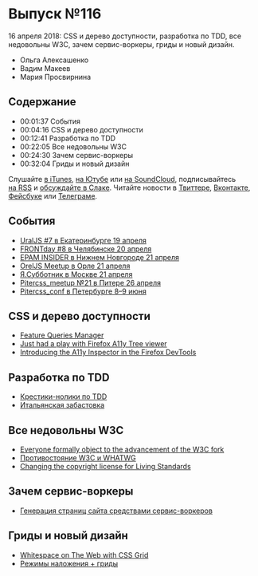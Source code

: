 # Выпуск №116

16 апреля 2018: CSS и дерево доступности, разработка по TDD, все недовольны W3C, зачем сервис-воркеры, гриды и новый дизайн.

- Ольга Алексашенко
- Вадим Макеев
- Мария Просвирнина

## Содержание

- 00:01:37 События
- 00:04:16 CSS и дерево доступности
- 00:12:41 Разработка по TDD
- 00:22:05 Все недовольны W3C
- 00:24:30 Зачем сервис-воркеры
- 00:32:04 Гриды и новый дизайн

Слушайте [в iTunes](https://itunes.apple.com/ru/podcast/veb-standarty/id1080500016), [на Ютубе](https://www.youtube.com/playlist?list=PLMBnwIwFEFHcwuevhsNXkFTcadeX5R1Go) или [на SoundCloud](https://soundcloud.com/web-standards), подписывайтесь [на RSS](https://web-standards.ru/podcast/feed/) и [обсуждайте в Слаке](http://slack.web-standards.ru/). Читайте новости в [Твиттере](https://twitter.com/webstandards_ru), [Вконтакте](https://vk.com/webstandards_ru), [Фейсбуке](https://www.facebook.com/webstandardsru) или [Телеграме](https://t.me/webstandards_ru).

## События

- [UralJS #7 в Екатеринбурге 19 апреля](https://uraljs.timepad.ru/event/699986/)
- [FRONTday #8 в Челябинске 20 апреля](https://meetup.house/frontday/)
- [EPAM INSIDER в Нижнем Новгороде 21 апреля](https://events.epam.com/events/insider_nn)
- [OrelJS Meetup в Орле 21 апреля](http://oreljs.ru/)
- [Я.Субботник в Москве 21 апреля](https://events.yandex.ru/events/yasubbotnik/21-Apr-2018/)
- [Pitercss_meetup №21 в Питере 26 апреля](https://pitercss.timepad.ru/event/700532/)
- [Pitercss_conf в Петербурге 8–9 июня](https://pitercss.com/)

## CSS и дерево доступности

- [Feature Queries Manager](https://github.com/ireade/feature-queries-manager)
- [Just had a play with Firefox A11y Tree viewer](https://twitter.com/hdv/status/983439670741749760)
- [Introducing the A11y Inspector in the Firefox DevTools](https://www.marcozehe.de/2018/04/11/introducing-the-accessibility-inspector-in-the-firefox-developer-tools/)

## Разработка по TDD

- [Крестики-нолики по TDD](https://bespoyasov.ru/ttt-tdd/)
- [Итальянская забастовка](https://ru.wikipedia.org/wiki/Итальянская_забастовка)

## Все недовольны W3C

- [Everyone formally object to the advancement of the W3C fork](https://twitter.com/domenic/status/984489226069737472)
- [Противостояние W3C и WHATWG](https://habrahabr.ru/post/353514/)
- [Changing the copyright license for Living Standards](https://blog.whatwg.org/copyright-license-change)

## Зачем сервис-воркеры

- [Генерация страниц сайта средствами сервис-воркеров](https://habrahabr.ru/p/353232/)

## Гриды и новый дизайн

- [Whitespace on The Web with CSS Grid](https://youtu.be/YfIjFeBLhyA)
- [Режимы наложения + гриды](https://medium.com/p/3fbe4b10518f)
